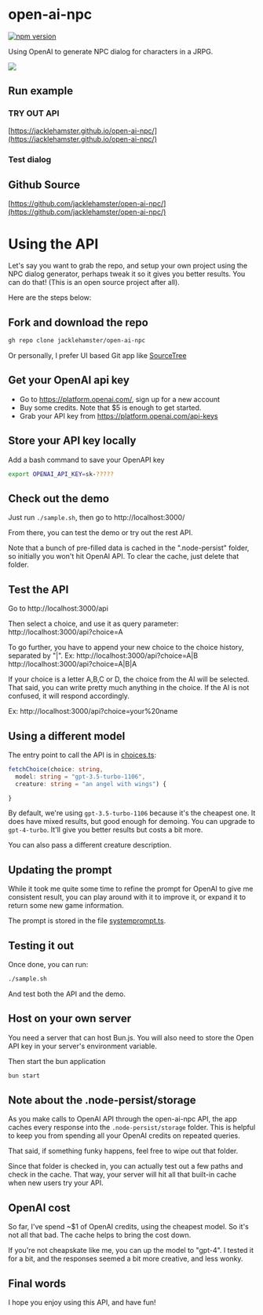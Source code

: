 # open-ai-npc

[![npm version](https://badge.fury.io/js/open-ai-npc.svg)](https://www.npmjs.com/package/open-ai-npc)

Using OpenAI to generate NPC dialog for characters in a JRPG.

![](https://jacklehamster.github.io/open-ai-npc/icon.png)

## Run example

### TRY OUT API

[https://jacklehamster.github.io/open-ai-npc/](https://jacklehamster.github.io/open-ai-npc/)

### Test dialog

## Github Source

[https://github.com/jacklehamster/open-ai-npc/](https://github.com/jacklehamster/open-ai-npc/)


# Using the API

Let's say you want to grab the repo, and setup your own project using the NPC dialog generator, perhaps tweak it so it gives you better results. You can do that! (This is an open source project after all).

Here are the steps below:

## Fork and download the repo

```bash
gh repo clone jacklehamster/open-ai-npc
```

Or personally, I prefer UI based Git app like [SourceTree](https://www.sourcetreeapp.com/)


## Get your OpenAI api key

- Go to https://platform.openai.com/, sign up for a new account
- Buy some credits. Note that $5 is enough to get started.
- Grab your API key from https://platform.openai.com/api-keys

## Store your API key locally

Add a bash command to save your OpenAPI key

```bash
export OPENAI_API_KEY=sk-?????
```

## Check out the demo

Just run `./sample.sh`, then go to http://localhost:3000/

From there, you can test the demo or try out the rest API.

Note that a bunch of pre-filled data is cached in the ".node-persist" folder, so initially you won't hit OpenAI API. To clear the cache, just delete that folder.

## Test the API

Go to http://localhost:3000/api

Then select a choice, and use it as query parameter:
http://localhost:3000/api?choice=A

To go further, you have to append your new choice to the choice history, separated by "|". Ex:
http://localhost:3000/api?choice=A|B
http://localhost:3000/api?choice=A|B|A

If your choice is a letter A,B,C or D, the choice from the AI will be selected. That said, you can write pretty much anything in the choice. If the AI is not confused, it will respond accordingly.

Ex:
http://localhost:3000/api?choice=your%20name

## Using a different model

The entry point to call the API is in [choices.ts](src/choices.ts):
```typescript
fetchChoice(choice: string,
  model: string = "gpt-3.5-turbo-1106",
  creature: string = "an angel with wings") {

}
```

By default, we're using `gpt-3.5-turbo-1106` because it's the cheapest one. It does have mixed results, but good enough for demoing. You can upgrade to `gpt-4-turbo`. It'll give you better results but costs a bit more.

You can also pass a different creature description.

## Updating the prompt

While it took me quite some time to refine the prompt for OpenAI to give me consistent result, you can play around with it to improve it, or expand it to return some new game information.

The prompt is stored in the file [systemprompt.ts](src/systemprompt.ts).

## Testing it out

Once done, you can run:

```bash
./sample.sh
```

And test both the API and the demo.

## Host on your own server

You need a server that can host Bun.js. You will also need to store the Open API key in your server's environment variable.

Then start the bun application

```bash
bun start
```

## Note about the .node-persist/storage

As you make calls to OpenAI API through the open-ai-npc API, the app caches every response into the `.node-persist/storage` folder. This is helpful to keep you from spending all your OpenAI credits on repeated queries.

That said, if something funky happens, feel free to wipe out that folder.

Since that folder is checked in, you can actually test out a few paths and check in the cache. That way, your server will hit all that built-in cache when new users try your API.

## OpenAI cost

So far, I've spend ~$1 of OpenAI credits, using the cheapest model. So it's not all that bad. The cache helps to bring the cost down.

If you're not cheapskate like me, you can up the model to "gpt-4". I tested it for a bit, and the responses seemed a bit more creative, and less wonky.

## Final words

I hope you enjoy using this API, and have fun!
